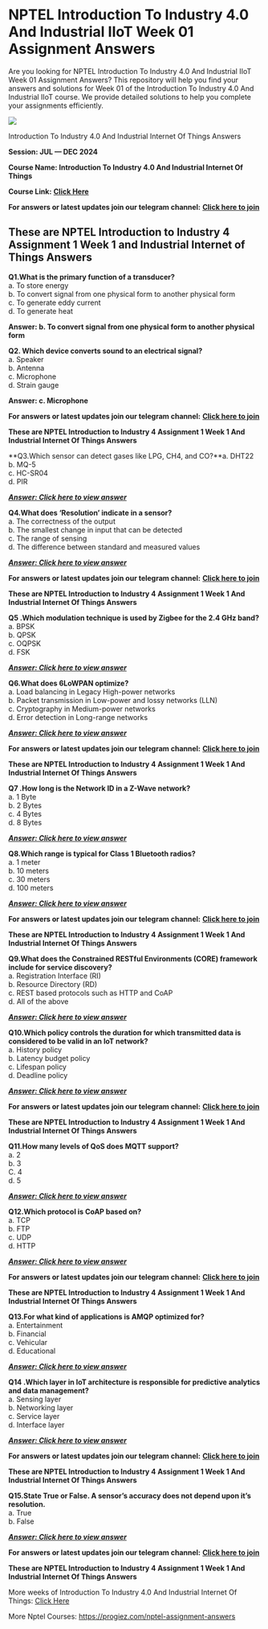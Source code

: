 # NPTEL Introduction To Industry 4.0 And Industrial IIoT Week 01 Assignment Answers

Are you looking for NPTEL Introduction To Industry 4.0 And Industrial IIoT Week 01 Assignment Answers? This repository will help you find your answers and solutions for Week 01 of the Introduction To Industry 4.0 And Industrial IIoT course. We provide detailed solutions to help you complete your assignments efficiently.

![](https://miro.medium.com/v2/resize:fit:875/1*3DmOoKEBCNsJUwDSPM1diQ.jpeg)

Introduction To Industry 4.0 And Industrial Internet Of Things Answers

**Session: JUL — DEC 2024**

**Course Name: Introduction To Industry 4.0 And Industrial Internet Of Things**

**Course Link:** [**Click Here**](https://onlinecourses.nptel.ac.in/noc24_cs95/)

**For answers or latest updates join our telegram channel:** [**Click here to join**](https://telegram.me/nptel_assignments)


## These are NPTEL Introduction to Industry 4 Assignment 1 Week 1 and Industrial Internet of Things Answers<a id="6a54"></a>

**Q1.What is the primary function of a transducer?**\
a. To store energy\
b. To convert signal from one physical form to another physical form\
c. To generate eddy current\
d. To generate heat

**Answer: b. To convert signal from one physical form to another physical form**

**Q2. Which device converts sound to an electrical signal?**\
a. Speaker\
b. Antenna\
c. Microphone\
d. Strain gauge

**Answer: c. Microphone**

**For answers or latest updates join our telegram channel:** [**Click here to join**](https://telegram.me/nptel_assignments)

**These are NPTEL Introduction to Industry 4 Assignment 1 Week 1 And Industrial Internet Of Things Answers**

**Q3.Which sensor can detect gases like LPG, CH4, and CO?**a. DHT22\
b. MQ-5\
c. HC-SR04\
d. PIR

[**_**Answer: Click here to view answer**_**](https://progiez.com/nptel-introduction-to-industry-4-assignment-1-week-1)

**Q4.What does ‘Resolution’ indicate in a sensor?**\
a. The correctness of the output\
b. The smallest change in input that can be detected\
c. The range of sensing\
d. The difference between standard and measured values

[**_**Answer: Click here to view answer**_**](https://progiez.com/nptel-introduction-to-industry-4-assignment-1-week-1)

**For answers or latest updates join our telegram channel:** [**Click here to join**](https://telegram.me/nptel_assignments)

**These are NPTEL Introduction to Industry 4 Assignment 1 Week 1 And Industrial Internet Of Things Answers**

**Q5 .Which modulation technique is used by Zigbee for the 2.4 GHz band?**\
a. BPSK\
b. QPSK\
c. OQPSK\
d. FSK

[**_**Answer: Click here to view answer**_**](https://progiez.com/nptel-introduction-to-industry-4-assignment-1-week-1)

**Q6.What does 6LoWPAN optimize?**\
a. Load balancing in Legacy High-power networks\
b. Packet transmission in Low-power and lossy networks (LLN)\
c. Cryptography in Medium-power networks\
d. Error detection in Long-range networks

[**_**Answer: Click here to view answer**_**](https://progiez.com/nptel-introduction-to-industry-4-assignment-1-week-1)

**For answers or latest updates join our telegram channel:** [**Click here to join**](https://telegram.me/nptel_assignments)

**These are NPTEL Introduction to Industry 4 Assignment 1 Week 1 And Industrial Internet Of Things Answers**

**Q7 .How long is the Network ID in a Z-Wave network?**\
a. 1 Byte\
b. 2 Bytes\
c. 4 Bytes\
d. 8 Bytes

[**_**Answer: Click here to view answer**_**](https://progiez.com/nptel-introduction-to-industry-4-assignment-1-week-1)

**Q8.Which range is typical for Class 1 Bluetooth radios?**\
a. 1 meter\
b. 10 meters\
c. 30 meters\
d. 100 meters

[**_**Answer: Click here to view answer**_**](https://progiez.com/nptel-introduction-to-industry-4-assignment-1-week-1)

**For answers or latest updates join our telegram channel:** [**Click here to join**](https://telegram.me/nptel_assignments)

**These are NPTEL Introduction to Industry 4 Assignment 1 Week 1 And Industrial Internet Of Things Answers**

**Q9.What does the Constrained RESTful Environments (CORE) framework include for service discovery?**\
a. Registration Interface (RI)\
b. Resource Directory (RD)\
c. REST based protocols such as HTTP and CoAP\
d. All of the above

[**_**Answer: Click here to view answer**_**](https://progiez.com/nptel-introduction-to-industry-4-assignment-1-week-1)

**Q10.Which policy controls the duration for which transmitted data is considered to be valid in an IoT network?**\
a. History policy\
b. Latency budget policy\
c. Lifespan policy\
d. Deadline policy

[**_**Answer: Click here to view answer**_**](https://progiez.com/nptel-introduction-to-industry-4-assignment-1-week-1)

**For answers or latest updates join our telegram channel:** [**Click here to join**](https://telegram.me/nptel_assignments)

**These are NPTEL Introduction to Industry 4 Assignment 1 Week 1 And Industrial Internet Of Things Answers**

**Q11.How many levels of QoS does MQTT support?**\
a. 2\
b. 3\
C. 4\
d. 5

[**_**Answer: Click here to view answer**_**](https://progiez.com/nptel-introduction-to-industry-4-assignment-1-week-1)

**Q12.Which protocol is CoAP based on?**\
a. TCP\
b. FTP\
c. UDP\
d. HTTP

[**_**Answer: Click here to view answer**_**](https://progiez.com/nptel-introduction-to-industry-4-assignment-1-week-1)

**For answers or latest updates join our telegram channel:** [**Click here to join**](https://telegram.me/nptel_assignments)

**These are NPTEL Introduction to Industry 4 Assignment 1 Week 1 And Industrial Internet Of Things Answers**

**Q13.For what kind of applications is AMQP optimized for?**\
a. Entertainment\
b. Financial\
c. Vehicular\
d. Educational

[**_**Answer: Click here to view answer**_**](https://progiez.com/nptel-introduction-to-industry-4-assignment-1-week-1)

**Q14 .Which layer in IoT architecture is responsible for predictive analytics and data management?**\
a. Sensing layer\
b. Networking layer\
c. Service layer\
d. Interface layer

[**_**Answer: Click here to view answer**_**](https://progiez.com/nptel-introduction-to-industry-4-assignment-1-week-1)

**For answers or latest updates join our telegram channel:** [**Click here to join**](https://telegram.me/nptel_assignments)

**These are NPTEL Introduction to Industry 4 Assignment 1 Week 1 And Industrial Internet Of Things Answers**

**Q15.State True or False. A sensor’s accuracy does not depend upon it’s resolution.**\
a. True\
b. False

[**_**Answer: Click here to view answer**_**](https://progiez.com/nptel-introduction-to-industry-4-assignment-1-week-1)

**For answers or latest updates join our telegram channel:** [**Click here to join**](https://telegram.me/nptel_assignments)

**These are NPTEL Introduction to Industry 4 Assignment 1 Week 1 And Industrial Internet Of Things Answers**

More weeks of Introduction To Industry 4.0 And Industrial Internet Of Things: [Click Here](https://progiez.com/nptel-assignment-answers/introduction-to-industry-4-0-and-industrial-internet-of-things)

More Nptel Courses: <https://progiez.com/nptel-assignment-answers>
